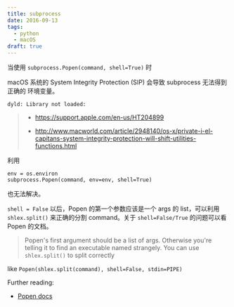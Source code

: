 ```yaml
---
title: subprocess
date: 2016-09-13
tags:
  - python
  - macOS
draft: true
---
```


当使用 `subprocess.Popen(command, shell=True)` 时

macOS 系统的 System Integrity Protection (SIP) 会导致 subprocess 无法得到正确的
环境变量。

    dyld: Library not loaded:

> - https://support.apple.com/en-us/HT204899
>
> - http://www.macworld.com/article/2948140/os-x/private-i-el-capitans-system-integrity-protection-will-shift-utilities-functions.html

利用

    env = os.environ
    subprocess.Popen(command, env=env, shell=True)

也无法解决。

`shell = False` 以后，Popen 的第一个参数应该是一个 args 的 list，可以利用
`shlex.split()` 来正确的分割 command。关于 `shell=False/True` 的问题可以看 Popen
的文档。

> Popen's first argument should be a list of args. Otherwise you're telling it
> to find an executable named strangely. You can use `shlex.split()` to split
> correctly

like `Popen(shlex.split(command), shell=False, stdin=PIPE)`

Further reading:

- [Popen docs](https://docs.python.org/2/library/subprocess.html#popen-constructor)
